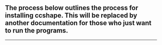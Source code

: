 The process below outlines the process for installing ccshape.
This will be replaced by another documentation for those who just want to run the programs.
-------------------------------------------------------------------------------------------
-------------------------------------------------------------------------------------------
